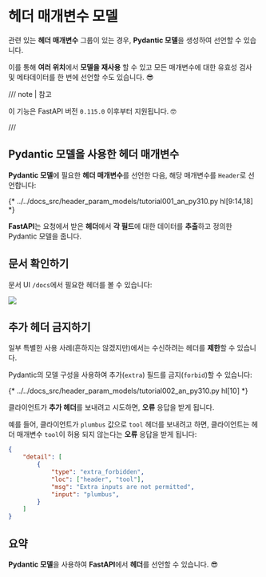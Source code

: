 # 헤더 매개변수 모델

관련 있는 **헤더 매개변수** 그룹이 있는 경우, **Pydantic 모델**을 생성하여 선언할 수 있습니다.

이를 통해 **여러 위치**에서 **모델을 재사용** 할 수 있고 모든 매개변수에 대한 유효성 검사 및 메타데이터를 한 번에 선언할 수도 있습니다. 😎

/// note | 참고

이 기능은 FastAPI 버전 `0.115.0` 이후부터 지원됩니다. 🤓

///

## Pydantic 모델을 사용한 헤더 매개변수

**Pydantic 모델**에 필요한 **헤더 매개변수**를 선언한 다음, 해당 매개변수를 `Header`로 선언합니다:

{* ../../docs_src/header_param_models/tutorial001_an_py310.py hl[9:14,18] *}

**FastAPI**는 요청에서 받은 **헤더**에서 **각 필드**에 대한 데이터를 **추출**하고 정의한 Pydantic 모델을 줍니다.

## 문서 확인하기

문서 UI `/docs`에서 필요한 헤더를 볼 수 있습니다:

<div class="screenshot">
<img src="/img/tutorial/header-param-models/image01.png">
</div>

## 추가 헤더 금지하기

일부 특별한 사용 사례(흔하지는 않겠지만)에서는 수신하려는 헤더를 **제한**할 수 있습니다.

Pydantic의 모델 구성을 사용하여 추가(`extra`) 필드를 금지(`forbid`)할 수 있습니다:

{* ../../docs_src/header_param_models/tutorial002_an_py310.py hl[10] *}

클라이언트가 **추가 헤더**를 보내려고 시도하면, **오류** 응답을 받게 됩니다.

예를 들어, 클라이언트가 `plumbus` 값으로 `tool` 헤더를 보내려고 하면, 클라이언트는 헤더 매개변수 `tool`이 허용 되지 않는다는 **오류** 응답을 받게 됩니다:

```json
{
    "detail": [
        {
            "type": "extra_forbidden",
            "loc": ["header", "tool"],
            "msg": "Extra inputs are not permitted",
            "input": "plumbus",
        }
    ]
}
```

## 요약

**Pydantic 모델**을 사용하여 **FastAPI**에서 **헤더**를 선언할 수 있습니다. 😎
